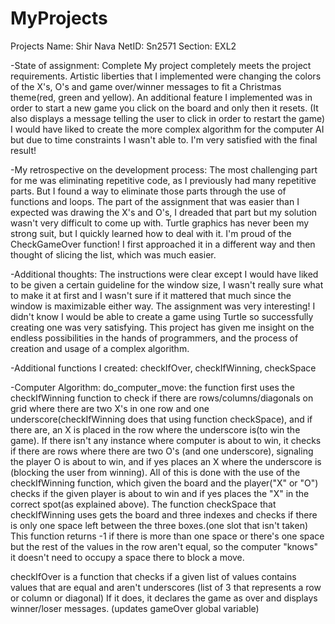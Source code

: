 # MyProjects
Projects
Name: Shir Nava
NetID: Sn2571
Section: EXL2

-State of assignment: Complete
My project completely meets the project requirements. Artistic liberties that I implemented were changing the colors 
of the X's, O's and game over/winner messages to fit a Christmas theme(red, green and yellow).
An additional feature I implemented was in order to start a new game you click on the board and only then it resets.
(It also displays a message telling the user to click in order to restart the game)
I would have liked to create the more complex algorithm for the computer AI but due to time constraints I wasn't able to.
I'm very satisfied with the final result!

-My retrospective on the development process:
The most challenging part for me was eliminating repetitive code, as I previously had many repetitive parts. But I found a way to 
eliminate those parts through the use of functions and loops.
The part of the assignment that was easier than I expected was drawing the X's and O's, I dreaded that part but my solution 
wasn't very difficult to come up with. Turtle graphics has never been my strong suit, but I quickly learned how to deal with it.
I'm proud of the CheckGameOver function! I first approached it in a different way and then thought of slicing the list, which was much easier.

-Additional thoughts:
The instructions were clear except I would have liked to be given a certain guideline for the window size, I wasn't really sure what to make it at first
and I wasn't sure if it mattered that much since the window is maximizable either way.
The assignment was very interesting! I didn't know I would be able to create a game using Turtle so successfully creating one was very satisfying.
This project has given me insight on the endless possibilities in the hands of programmers, and the process of creation and usage of a complex algorithm.

-Additional functions I created: checkIfOver, checkIfWinning, checkSpace

-Computer Algorithm: do_computer_move: the function first uses the checkIfWinning function to check if there are rows/columns/diagonals on 
grid where there are two X's in one row and one underscore(checkIfWinning does that using function checkSpace), and if there are, 
an X is placed in the row where the underscore is(to win the game). 
If there isn't any instance where computer is about to win, it checks if there are rows where there are two O's
(and one underscore), signaling the player O is about to win, and if yes places an X where the underscore is (blocking the 
user from winning). All of this is done with the use of the checkIfWinning function, which given the board and the player("X" or "O") checks
if the given player is about to win and if yes places the "X" in the correct spot(as explained above).
The function checkSpace that checkIfWinning uses gets the board and three indexes and checks if there is only one space 
left between the three boxes.(one slot that isn't taken) This function returns -1 if there is more than one space
or there's one space but the rest of the values in the row aren't equal, so the computer "knows" 
it doesn't need to occupy a space there to block a move.

checkIfOver is a function that checks if a given list of values contains values that are equal and aren't underscores
(list of 3 that represents a row or column or diagonal) If it does, it declares the game as over and displays winner/loser messages.
(updates gameOver global variable)
